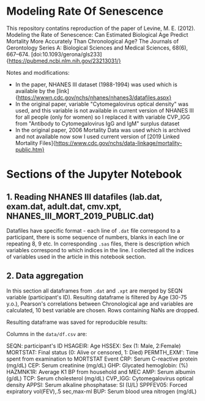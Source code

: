 # Modeling Rate Of Senescence
This repository contatins reproduction of the paper of Levine, M. E. (2012). Modeling the Rate of Senescence: Can Estimated Biological Age Predict Mortality More Accurately Than Chronological Age? The Journals of Gerontology Series A: Biological Sciences and Medical Sciences, 68(6), 667–674. [doi:10.1093/gerona/gls233]{https://pubmed.ncbi.nlm.nih.gov/23213031/}

Notes and modifications:
- In the paper, NHANES III dataset (1988-1994) was used which is available by the [link]{https://wwwn.cdc.gov/nchs/nhanes/nhanes3/datafiles.aspx}
- In the original paper, variable "Cytomegalovirus optical density" was used, and this variable is not available in current version of NHANES III for all people (only for women) so I replaced it with variable CVP_IGG from "Antibody to Cytomegalovirus IgG and IgM" surplus dataset
- In the original paper, 2006 Mortality Data was used which is archived and not available now sow I used current version of [2019 Linked Mortality Files]{https://www.cdc.gov/nchs/data-linkage/mortality-public.htm}

# Sections of the Jupyter Notebook

## 1. Reading NHANES III datafiles (lab.dat, exam.dat, adult.dat, cmv.xpt, NHANES_III_MORT_2019_PUBLIC.dat)
Datafiles have specific format - each line of ```.dat``` file correspond to a participant, there is some sequence of numbers, blanks in each line or repeating 8, 9 etc. In corresponding ```.sas``` files, there is description which variables correspond to which indices in the line. I collected all the indices of variables used in the article in this notebook section.

## 2. Data aggregation 
In this section all dataframes from ```.dat``` and ```.xpt``` are merged by SEQN variable (participant's ID). Resulting dataframe is filtered by Age (30-75 y.o.), Pearson's correlations between Chronological age and variables are calculated, 10 best variable are chosen. Rows containing NaNs are dropped.

Resulting dataframe was saved for reproducible results:

Columns in the ```data/df.csv``` are:

SEQN: participant's ID
HSAGEIR: Age
HSSEX: Sex (1: Male, 2:Female)
MORTSTAT: Final status (0: Alive or censored, 1: Died)
PERMTH_EXM': Time spent from examination to MORTSTAT Event
CRP: Serum C-reactive protein (mg/dL)
CEP: Serum creatinine (mg/dL)
GHP: Glycated hemoglobin: (%)
HAZMNK1R: Average K1 BP from household and MEC
AMP: Serum albumin (g/dL)
TCP: Serum cholesterol (mg/dL)
CVP_IGG: Cytomegalovirus optical density
APPSI: Serum alkaline phosphatase:  SI (U/L)
SPPFEV05: Forced expiratory vol(FEV),.5 sec,max-ml
BUP: Serum blood urea nitrogen (mg/dL)
